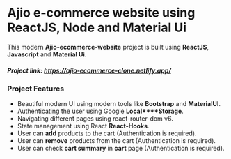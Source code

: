 #  **Ajio e-commerce website using ReactJS, Node and Material Ui**

This modern **Ajio-ecommerce-website** project is built using **ReactJS**, **Javascript** and **Material Ui**.

##### Project link: https://ajio-ecommerce-clone.netlify.app/

### Project Features
- Beautiful modern UI using modern tools like **Bootstrap** and **MaterialUI**.
- Authenticating the user using Google **Local****Storage**.
- Navigating different pages using react-router-dom v6.
- State management using React **React-Hooks**.
- User can **add** products to the cart (Authentication is required).
- User can **remove** products from the cart (Authentication is required).
- User can check **cart summary** in **cart** page (Authentication is required).
